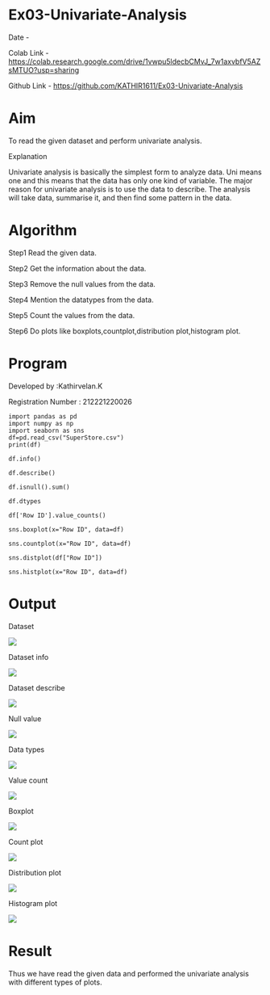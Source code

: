 # Ex03-Univariate-Analysis

Date - 

Colab Link - https://colab.research.google.com/drive/1vwpu5ldecbCMvJ_7w1axvbfV5AZsMTUO?usp=sharing

Github Link - https://github.com/KATHIR1611/Ex03-Univariate-Analysis

# Aim

  To read the given dataset and perform univariate analysis.

Explanation

  Univariate analysis is basically the simplest form to analyze data. Uni means one and this means that the data has only one kind of variable. The major reason for univariate analysis is to use the data to describe. The analysis will take data, summarise it, and then find some pattern in the data.

# Algorithm

Step1
Read the given data.

Step2
Get the information about the data.

Step3
Remove the null values from the data.

Step4
Mention the datatypes from the data.

Step5
Count the values from the data.

Step6
Do plots like boxplots,countplot,distribution plot,histogram plot.

# Program


Developed by :Kathirvelan.K

Registration Number : 212221220026

```
import pandas as pd
import numpy as np
import seaborn as sns
df=pd.read_csv("SuperStore.csv")
print(df)

df.info()

df.describe()

df.isnull().sum()

df.dtypes

df['Row ID'].value_counts()

sns.boxplot(x="Row ID", data=df)

sns.countplot(x="Row ID", data=df)

sns.distplot(df["Row ID"])

sns.histplot(x="Row ID", data=df)
```
# Output

Dataset

![](https://github.com/KATHIR1611/Ex03-Univariate-Analysis/blob/main/ds%201.png)

Dataset info

![](https://github.com/KATHIR1611/Ex03-Univariate-Analysis/blob/main/ds%202.png)

Dataset describe

![](https://github.com/KATHIR1611/Ex03-Univariate-Analysis/blob/main/ds%203.png)

Null value

![](https://github.com/KATHIR1611/Ex03-Univariate-Analysis/blob/main/ds%204.png)

Data types

![](https://github.com/KATHIR1611/Ex03-Univariate-Analysis/blob/main/ds%205.png)

Value count

![](https://github.com/KATHIR1611/Ex03-Univariate-Analysis/blob/main/ds%206.png)

Boxplot

![](https://github.com/KATHIR1611/Ex03-Univariate-Analysis/blob/main/ds%207.png)

Count plot

![](https://github.com/KATHIR1611/Ex03-Univariate-Analysis/blob/main/ds%208.png)

Distribution plot

![](https://github.com/KATHIR1611/Ex03-Univariate-Analysis/blob/main/ds%209.png)

Histogram plot

![](https://github.com/KATHIR1611/Ex03-Univariate-Analysis/blob/main/ds%2010.png)

# Result

  Thus we have read the given data and performed the univariate analysis with different types of plots.


